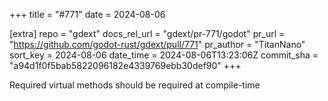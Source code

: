 +++
title = "#771"
date = 2024-08-06

[extra]
repo = "gdext"
docs_rel_url = "gdext/pr-771/godot"
pr_url = "https://github.com/godot-rust/gdext/pull/771"
pr_author = "TitanNano"
sort_key = 2024-08-06
date_time = 2024-08-06T13:23:06Z
commit_sha = "a94d1f0f5bab5822096182e4339769ebb30def90"
+++

Required virtual methods should be required at compile-time
